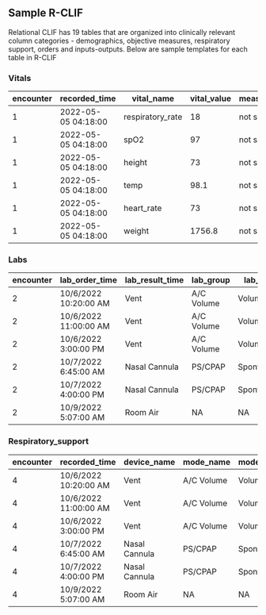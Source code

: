 ## Sample R-CLIF

Relational CLIF has 19 tables that are organized into clinically relevant column categories - demographics, objective measures, respiratory support, orders and inputs-outputs. Below are sample templates for each table in R-CLIF

### Vitals

| encounter | recorded_time  | vital_name | vital_value | meas_site_name |
|-----------|----------|------------|-----------|-------|
| 1         | 2022-05-05 04:18:00       | respiratory_rate| 18        | not specified |
| 1         | 2022-05-05 04:18:00       | spO2          | 97        | not specified |
| 1         | 2022-05-05 04:18:00       | height          | 73        | not specified |
| 1         | 2022-05-05 04:18:00       | temp          | 98.1        | not specified |
| 1         | 2022-05-05 04:18:00       | heart_rate          | 73        | not specified |
| 1         | 2022-05-05 04:18:00       | weight          | 1756.8       | not specified |


### Labs

| encounter | lab_order_time | lab_result_time | lab_group | lab_name |lab_value  | reference_unit    | lab_type_name |
|-----------|----------|------------|-----------|-------|-------|--------------|----------|
| 2         | 10/6/2022  10:20:00 AM| Vent | A/C Volume   | Volume  |NA | 0.4 |4        | 400          |  
| 2       | 10/6/2022  11:00:00 AM       | Vent | A/C Volume   | Volume  |NA | 0.4 |4        | 400          | 
| 2       | 10/6/2022  3:00:00 PM      | Vent | A/C Volume   | Volume  |NA | 0.4 |4        | 400          | 
| 2         | 10/7/2022  6:45:00 AM| Nasal Cannula | PS/CPAP   | Spontaneous  |4 | 0.4 |5       | NA         | 
| 2         | 10/7/2022  4:00:00 PM | Nasal Cannula | PS/CPAP   | Spontaneous  |2 | 0.4 |5       | NA          | 
| 2         | 10/9/2022  5:07:00 AM | Room Air | NA   | NA  |NA | NA | NA        | NA          | 



### Respiratory_support

| encounter | recorded_time | device_name | mode_name | mode_category |lpm  | fiO2    | peep |set_volume | pressure_support | set_resp_rate | 
|-----------|----------|------------|-----------|-------|-------|--------------|----------|------------|------|--------|
| 4         | 10/6/2022  10:20:00 AM| Vent | A/C Volume   | Volume  |NA | 0.4 |4        | 400          | NA    | 16    |  
| 4         | 10/6/2022  11:00:00 AM       | Vent | A/C Volume   | Volume  |NA | 0.4 |4        | 400          | NA    | 16    | 
| 4         | 10/6/2022  3:00:00 PM      | Vent | A/C Volume   | Volume  |NA | 0.4 |4        | 400          | NA    | 14   | 
| 4         | 10/7/2022  6:45:00 AM| Nasal Cannula | PS/CPAP   | Spontaneous  |4 | 0.4 |5       | NA         | NA    | 16    |  
| 4         | 10/7/2022  4:00:00 PM | Nasal Cannula | PS/CPAP   | Spontaneous  |2 | 0.4 |5       | NA          | 0    | NA    | 
| 4         | 10/9/2022  5:07:00 AM | Room Air | NA   | NA  |NA | NA | NA        | NA          | NA    | NA  | 
